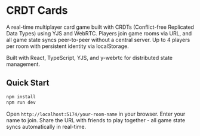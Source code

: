 # CRDT Cards

A real-time multiplayer card game built with CRDTs (Conflict-free Replicated Data Types) using YJS and WebRTC. Players join game rooms via URL, and all game state syncs peer-to-peer without a central server. Up to 4 players per room with persistent identity via localStorage.

Built with React, TypeScript, YJS, and y-webrtc for distributed state management.

## Quick Start

```bash
npm install
npm run dev
```

Open `http://localhost:5174/your-room-name` in your browser. Enter your name to join. Share the URL with friends to play together - all game state syncs automatically in real-time.
